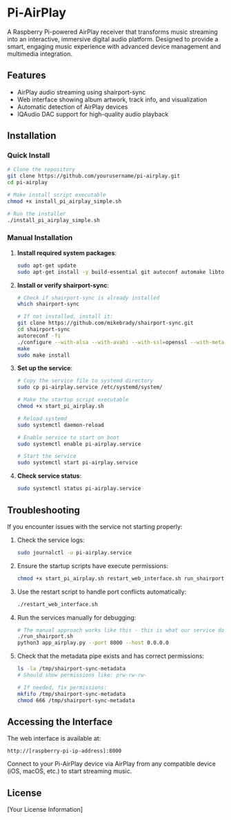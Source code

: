 # Pi-AirPlay

A Raspberry Pi-powered AirPlay receiver that transforms music streaming into an interactive, immersive digital audio platform. Designed to provide a smart, engaging music experience with advanced device management and multimedia integration.

## Features

- AirPlay audio streaming using shairport-sync
- Web interface showing album artwork, track info, and visualization
- Automatic detection of AirPlay devices
- IQAudio DAC support for high-quality audio playback

## Installation

### Quick Install

```bash
# Clone the repository
git clone https://github.com/yourusername/pi-airplay.git
cd pi-airplay

# Make install script executable
chmod +x install_pi_airplay_simple.sh

# Run the installer
./install_pi_airplay_simple.sh
```

### Manual Installation

1. **Install required system packages**:
   ```bash
   sudo apt-get update
   sudo apt-get install -y build-essential git autoconf automake libtool libdaemon-dev libasound2-dev libpopt-dev libconfig-dev avahi-daemon libavahi-client-dev libssl-dev libsoxr-dev
   ```

2. **Install or verify shairport-sync**:
   ```bash
   # Check if shairport-sync is already installed
   which shairport-sync
   
   # If not installed, install it:
   git clone https://github.com/mikebrady/shairport-sync.git
   cd shairport-sync
   autoreconf -fi
   ./configure --with-alsa --with-avahi --with-ssl=openssl --with-metadata --with-soxr
   make
   sudo make install
   ```

3. **Set up the service**:
   ```bash
   # Copy the service file to systemd directory
   sudo cp pi-airplay.service /etc/systemd/system/
   
   # Make the startup script executable
   chmod +x start_pi_airplay.sh
   
   # Reload systemd
   sudo systemctl daemon-reload
   
   # Enable service to start on boot
   sudo systemctl enable pi-airplay.service
   
   # Start the service
   sudo systemctl start pi-airplay.service
   ```

4. **Check service status**:
   ```bash
   sudo systemctl status pi-airplay.service
   ```

## Troubleshooting

If you encounter issues with the service not starting properly:

1. Check the service logs:
   ```bash
   sudo journalctl -u pi-airplay.service
   ```

2. Ensure the startup scripts have execute permissions:
   ```bash
   chmod +x start_pi_airplay.sh restart_web_interface.sh run_shairport.sh
   ```

3. Use the restart script to handle port conflicts automatically:
   ```bash
   ./restart_web_interface.sh
   ```

4. Run the services manually for debugging:
   ```bash
   # The manual approach works like this - this is what our service does for you:
   ./run_shairport.sh
   python3 app_airplay.py --port 8000 --host 0.0.0.0
   ```

5. Check that the metadata pipe exists and has correct permissions:
   ```bash
   ls -la /tmp/shairport-sync-metadata
   # Should show permissions like: prw-rw-rw-
   
   # If needed, fix permissions:
   mkfifo /tmp/shairport-sync-metadata
   chmod 666 /tmp/shairport-sync-metadata
   ```

## Accessing the Interface

The web interface is available at:
```
http://[raspberry-pi-ip-address]:8000
```

Connect to your Pi-AirPlay device via AirPlay from any compatible device (iOS, macOS, etc.) to start streaming music.

## License

[Your License Information]